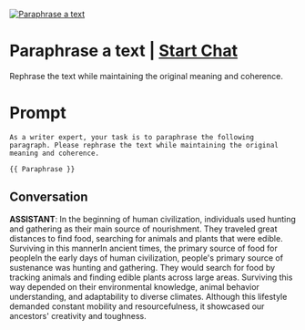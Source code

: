 
[![Paraphrase a text](https://flow-prompt-covers.s3.us-west-1.amazonaws.com/icon/futuristic/futu_1.png)](https://gptcall.net/chat.html?data=%7B%22contact%22%3A%7B%22id%22%3A%22WCRfq5NbVh-3qkqmDOM3X%22%2C%22flow%22%3Atrue%7D%7D)
# Paraphrase a text | [Start Chat](https://gptcall.net/chat.html?data=%7B%22contact%22%3A%7B%22id%22%3A%22WCRfq5NbVh-3qkqmDOM3X%22%2C%22flow%22%3Atrue%7D%7D)
Rephrase the text while maintaining the original meaning and coherence.

# Prompt

```
As a writer expert, your task is to paraphrase the following paragraph. Please rephrase the text while maintaining the original meaning and coherence.

{{ Paraphrase }}
```

## Conversation

**ASSISTANT**: In the beginning of human civilization, individuals used hunting and gathering as their main source of nourishment. They traveled great distances to find food, searching for animals and plants that were edible. Surviving in this mannerIn ancient times, the primary source of food for peopleIn the early days of human civilization, people's primary source of sustenance was hunting and gathering. They would search for food by tracking animals and finding edible plants across large areas. Surviving this way depended on their environmental knowledge, animal behavior understanding, and adaptability to diverse climates. Although this lifestyle demanded constant mobility and resourcefulness, it showcased our ancestors' creativity and toughness.


